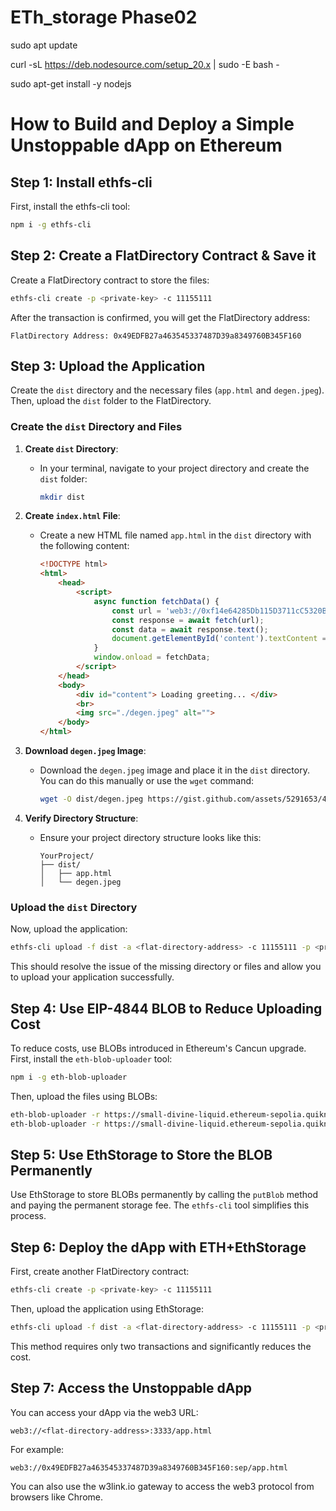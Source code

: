 # ETh_storage Phase02

sudo apt update

curl -sL https://deb.nodesource.com/setup_20.x | sudo -E bash -

sudo apt-get install -y nodejs


# How to Build and Deploy a Simple Unstoppable dApp on Ethereum

## Step 1: Install ethfs-cli

First, install the ethfs-cli tool:

```sh
npm i -g ethfs-cli
```

## Step 2: Create a FlatDirectory Contract & Save it

Create a FlatDirectory contract to store the files:

```sh
ethfs-cli create -p <private-key> -c 11155111
```

After the transaction is confirmed, you will get the FlatDirectory address:

```
FlatDirectory Address: 0x49EDFB27a463545337487D39a8349760B345F160
```

## Step 3: Upload the Application

Create the `dist` directory and the necessary files (`app.html` and `degen.jpeg`). Then, upload the `dist` folder to the FlatDirectory.

### Create the `dist` Directory and Files

1. **Create `dist` Directory**:
    - In your terminal, navigate to your project directory and create the `dist` folder:
      ```sh
      mkdir dist
      ```

2. **Create `index.html` File**:
    - Create a new HTML file named `app.html` in the `dist` directory with the following content:
      ```html
      <!DOCTYPE html>
      <html>
          <head>
              <script> 
                  async function fetchData() { 
                      const url = 'web3://0xf14e64285Db115D3711cC5320B37264708A47f89:11155111/greeting'; 
                      const response = await fetch(url); 
                      const data = await response.text(); 
                      document.getElementById('content').textContent = data; 
                  } 
                  window.onload = fetchData; 
              </script>
          </head>
          <body>
              <div id="content"> Loading greeting... </div>
              <br>
              <img src="./degen.jpeg" alt="">    
          </body>    
      </html>
      ```

3. **Download `degen.jpeg` Image**:
    - Download the `degen.jpeg` image and place it in the `dist` directory. You can do this manually or use the `wget` command:
      ```sh
      wget -O dist/degen.jpeg https://gist.github.com/assets/5291653/4526caf3-9218-4a23-8619-02f777e6e7fd
      ```

4. **Verify Directory Structure**:
    - Ensure your project directory structure looks like this:
      ```
      YourProject/
      ├── dist/
      │   ├── app.html
      │   └── degen.jpeg
      ```

### Upload the `dist` Directory

Now, upload the application:

```sh
ethfs-cli upload -f dist -a <flat-directory-address> -c 11155111 -p <private-key> -t 1
```

This should resolve the issue of the missing directory or files and allow you to upload your application successfully.

## Step 4: Use EIP-4844 BLOB to Reduce Uploading Cost

To reduce costs, use BLOBs introduced in Ethereum's Cancun upgrade. First, install the `eth-blob-uploader` tool:

```sh
npm i -g eth-blob-uploader
```

Then, upload the files using BLOBs:

```sh
eth-blob-uploader -r https://small-divine-liquid.ethereum-sepolia.quiknode.pro/0ed67157b8f803feee07b62dba90f4b6aff75e4e/ -p <private-key> -f dist/app.html -t <any-address>
eth-blob-uploader -r https://small-divine-liquid.ethereum-sepolia.quiknode.pro/0ed67157b8f803feee07b62dba90f4b6aff75e4e/ -p <private-key> -f dist/degen.jpeg -t <any-address>
```

## Step 5: Use EthStorage to Store the BLOB Permanently

Use EthStorage to store BLOBs permanently by calling the `putBlob` method and paying the permanent storage fee. The `ethfs-cli` tool simplifies this process.

## Step 6: Deploy the dApp with ETH+EthStorage

First, create another FlatDirectory contract:

```sh
ethfs-cli create -p <private-key> -c 11155111
```

Then, upload the application using EthStorage:

```sh
ethfs-cli upload -f dist -a <flat-directory-address> -c 11155111 -p <private-key> -t 2
```

This method requires only two transactions and significantly reduces the cost.

## Step 7: Access the Unstoppable dApp

You can access your dApp via the web3 URL:

```plaintext
web3://<flat-directory-address>:3333/app.html
```

For example:

```plaintext
web3://0x49EDFB27a463545337487D39a8349760B345F160:sep/app.html
```

You can also use the w3link.io gateway to access the web3 protocol from browsers like Chrome.
